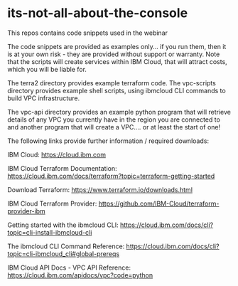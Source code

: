 # its-not-all-about-the-console
This repos contains code snippets used in the webinar

The code snippets are provided as examples only... if you run them, then it is at your own risk - they are provided without support or warranty. Note that the scripts will create services within IBM Cloud, that will attract costs, which you will be liable for. 

The terra2 directory provides example terraform code.
The vpc-scripts directory provides example shell scripts, using ibmcloud CLI commands to build VPC infrastructure. 

The vpc-api directory provides an example python program that will retrieve details of any VPC you currently have in the region you are connected to and another program that will create a VPC.... or at least the start of one!



The following links provide further information / required downloads:

IBM Cloud: https://cloud.ibm.com

IBM Cloud Terraform Documentation: https://cloud.ibm.com/docs/terraform?topic=terraform-getting-started

Download Terraform: https://www.terraform.io/downloads.html

IBM Cloud Terraform Provider: https://github.com/IBM-Cloud/terraform-provider-ibm

Getting started with the ibmcloud CLI: https://cloud.ibm.com/docs/cli?topic=cli-install-ibmcloud-cli

The ibmcloud CLI Command Reference: https://cloud.ibm.com/docs/cli?topic=cli-ibmcloud_cli#global-prereqs

IBM Cloud API Docs - VPC API Reference: https://cloud.ibm.com/apidocs/vpc?code=python
